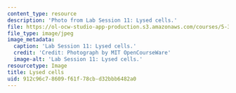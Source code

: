 ```yaml
---
content_type: resource
description: 'Photo from Lab Session 11: Lysed cells.'
file: https://ol-ocw-studio-app-production.s3.amazonaws.com/courses/5-36-biochemistry-laboratory-spring-2009/912c96c78609f61f78cbd32bbb6482a0_Lab11_4.jpg
file_type: image/jpeg
image_metadata:
  caption: 'Lab Session 11: Lysed cells.'
  credit: 'Credit: Photograph by MIT OpenCourseWare'
  image-alt: 'Lab Session 11: Lysed cells.'
resourcetype: Image
title: Lysed cells
uid: 912c96c7-8609-f61f-78cb-d32bbb6482a0
---
```

